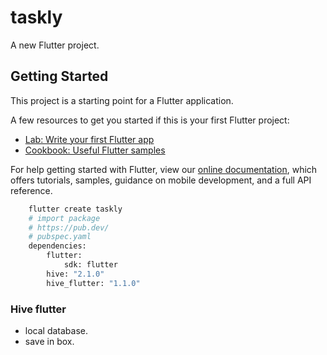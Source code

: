 # taskly

A new Flutter project.

## Getting Started

This project is a starting point for a Flutter application.

A few resources to get you started if this is your first Flutter project:

- [Lab: Write your first Flutter app](https://flutter.dev/docs/get-started/codelab)
- [Cookbook: Useful Flutter samples](https://flutter.dev/docs/cookbook)

For help getting started with Flutter, view our
[online documentation](https://flutter.dev/docs), which offers tutorials,
samples, guidance on mobile development, and a full API reference.

```bash
    flutter create taskly
    # import package
    # https://pub.dev/
    # pubspec.yaml
    dependencies:
        flutter:
            sdk: flutter
        hive: "2.1.0"
        hive_flutter: "1.1.0"
```

### Hive flutter ### 
- local database.
- save in box.
